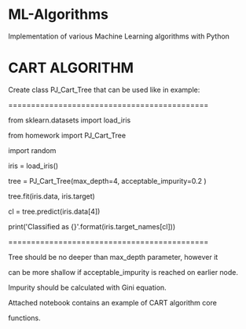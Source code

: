 # ML-Algorithms
Implementation of various Machine Learning algorithms with Python


CART ALGORITHM
============================================

Create class PJ_Cart_Tree that can be used like in example:

============================================

from sklearn.datasets import load_iris

from homework import PJ_Cart_Tree

import random

 

iris = load_iris()

tree = PJ_Cart_Tree(max_depth=4, acceptable_impurity=0.2 )

tree.fit(iris.data, iris.target)

cl = tree.predict(iris.data[4])

print('Classified as {}'.format(iris.target_names[cl]))

============================================

 

Tree should be no deeper than max_depth parameter, however it

can be more shallow if acceptable_impurity is reached on earlier node.

Impurity should be calculated with Gini equation.

 

Attached notebook contains an example of CART algorithm core 

functions.
